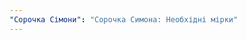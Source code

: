 ```yaml
---
"Сорочка Сімони": "Сорочка Симона: Необхідні мірки"
---
```


<PatternMeasurements pattern='simone' />
